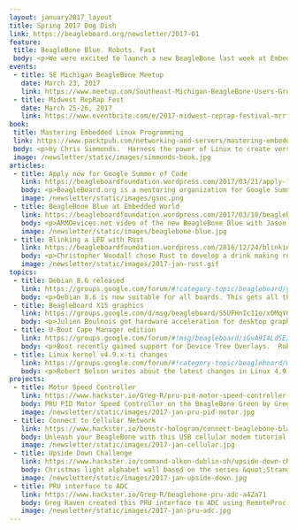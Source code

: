 ```yaml
---
layout: january2017_layout
title: Spring 2017 Dog Dish
link: https://beagleboard.org/newsletter/2017-01
feature:
 title: BeagleBone Blue. Robots. Fast
 body: <p>We were excited to launch a new BeagleBone last week at Embedded World&#58; <strong><a href="http://beagleboard.org/blue/">BeagleBone Blue</a></strong> is a complete, Linux-enabled robotics computer. Community-supported and fully open-source, the real-time performance, flexible networking and rich set of robotics-oriented peripherals make building mobile robots quick and affordable. BeagleBone Blue is available from <a href="https://www.arrow.com/en/products/bbblue/beagleboardorg">Arrow</a>, <a href="https://www.element14.com/community/docs/DOC-84044">Element14</a> and <a href="http://www.mouser.com/new/beagleboardorg/beaglebone-blue/">Mouser</a>.</p><p><em><strong>&mdash;Christine Long</strong>, Executive Director</em></p>
events:
 - title: SE Michigan BeagleBone Meetup 
   date: March 23, 2017
   link: https://www.meetup.com/Southeast-Michigan-BeagleBone-Users-Group/
 - title: Midwest RepRap Fest
   date: March 25-26, 2017
   link: https://www.eventbrite.com/e/2017-midwest-reprap-festival-mrrf2017-aka-mrrf-tickets-28382784673
book:
 title: Mastering Embedded Linux Programming
 link: https://www.packtpub.com/networking-and-servers/mastering-embedded-linux-programming
 body: <p>by Chris Simmonds.  Harness the power of Linux to create versatile and robust embedded solutions</p>
 image: /newsletter/static/images/simmonds-book.jpg
articles:
 - title: Apply now for Google Summer of Code
   link: https://beagleboardfoundation.wordpress.com/2017/03/21/apply-for-google-summer-of-code/
   body: <p>BeagleBoard.org is a mentoring organization for Google Summer of Code 2017. Student can apply until April 3rd.</p>
   image: /newsletter/static/images/gsoc.png
 - title: BeagleBone Blue at Embedded World
   link: https://beagleboardfoundation.wordpress.com/2017/03/18/beaglebone-blue-at-embedded-world/
   body: <p>ARMDevices.net video of the new BeagleBone Blue with Jason Kridner in our BeagleBoard.org Foundation booth at Embedded World</p>
   image: /newsletter/static/images/beaglebone-blue.jpg
 - title: Blinking a LED with Rust
   link: https://beagleboardfoundation.wordpress.com/2016/12/24/blinking-a-led-with-rust/
   body: <p>Christopher Woodall chose Rust to develop a drink making robot powered by BeagleBone Green Wireless</p>
   image: /newsletter/static/images/2017-jan-rust.gif
topics:
 - title: Debian 8.6 released 
   link: https://groups.google.com/forum/#!category-topic/beagleboard/yCKzPy54a7Q
   body: <p>Debian 8.6 is now suitable for all boards. This gets all the boards to a common base and will aide in community support.</p>
 - title: BeagleBoard X15 graphics
   link: https://groups.google.com/d/msg/beagleboard/S5UFHnIc11o/x0MqY6aIBwAJ
   body: <p>Julien Boulnois got hardware acceleration for desktop graphics on the BeagleBoard X15 </p>
 - title: U-Boot Cape Manager edition
   link: https://groups.google.com/forum/#!msg/beagleboard/iGvA9I4LdSE/cRcBIuqBFgAJ
   body: <p>Boot recently gained support for Device Tree Overlays.  Robert Nelson has released a new Debian image with U-Boot Cape Manager for developer testing.</p>
 - title: Linux kernel v4.9.x-ti changes
   link: https://groups.google.com/forum/#!category-topic/beagleboard/wxxXS907OXY
   body: <p>Robert Nelson writes about the latest changes in Linux 4.9 kernels based on the TI branch</p>
projects:
 - title: Motor Speed Controller
   link: https://www.hackster.io/Greg-R/pru-pid-motor-speed-controller-with-beaglebone-green-ccb805
   body: PRU PID Motor Speed Controller on the BeagleBone Green by Greg Raven
   image: /newsletter/static/images/2017-jan-pru-pid-motor.jpg
 - title: Connect to Cellular Network
   link: https://www.hackster.io/benstr-hologram/connect-beaglebone-black-to-cellular-0e14c2
   body: Unleash your BeagleBone with this USB cellular modem tutorial
   image: /newsletter/static/images/2017-jan-cellular.jpg
 - title: Upside Down Challenge 
   link: https://www.hackster.io/command-alkon-dublin-oh/upside-down-challenge-c7dba7
   body: Christmas light alphabet wall based on the series &quot;Stranger Things&quot;
   image: /newsletter/static/images/2017-jan-upside-down.jpg
 - title: PRU interface to ADC
   link: https://www.hackster.io/Greg-R/beaglebone-pru-adc-a42a71
   body: Greg Raven created this PRU interface to ADC using RemoteProc and RPMsg
   image: /newsletter/static/images/2017-jan-pru-adc.jpg
---
```

